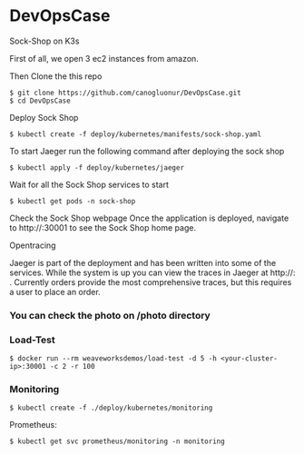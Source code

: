 # DevOpsCase

Sock-Shop on K3s

First of all, we open 3 ec2 ​​instances from amazon.

Then Clone the this repo

```
$ git clone https://github.com/canogluonur/DevOpsCase.git
$ cd DevOpsCase
```

Deploy Sock Shop

```
$ kubectl create -f deploy/kubernetes/manifests/sock-shop.yaml
```

To start Jaeger run the following command after deploying the sock shop

```
$ kubectl apply -f deploy/kubernetes/jaeger
```
Wait for all the Sock Shop services to start

```
$ kubectl get pods -n sock-shop
```

Check the Sock Shop webpage
Once the application is deployed, navigate to http://<your-cluster-ip>:30001 to see the Sock Shop home page.



Opentracing

Jaeger is part of the deployment and has been written into some of the services. While the system is up you can view the traces in Jaeger at http://<your-cluster-ip>:<jaeger-nodePort> . Currently orders provide the most comprehensive traces, but this requires a user to place an order.

### You can check the photo on /photo directory



### Load-Test

```
$ docker run --rm weaveworksdemos/load-test -d 5 -h <your-cluster-ip>:30001 -c 2 -r 100
```


### Monitoring

```
$ kubectl create -f ./deploy/kubernetes/monitoring
```

Prometheus:

```
$ kubectl get svc prometheus/monitoring -n monitoring
```


